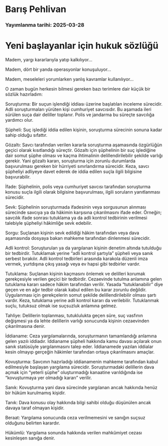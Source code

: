 # Barış Pehlivan

### Yayımlanma tarihi: 2025-03-28

# Yeni başlayanlar için hukuk sözlüğü

Madem, yargı kararlarıyla yatıp kalkılıyor...

Madem, dört bir yanda operasyonlar konuşuluyor...

Madem, meseleleri yorumlarken yanlış kavramlar kullanılıyor...

O zaman bugün herkesin bilmesi gereken bazı terimlere dair küçük bir sözlük hazırladım:

Soruşturma: Bir suçun işlendiği iddiası üzerine başlatılan inceleme sürecidir. Adli soruşturmaları yürüten kişi cumhuriyet savcısıdır. Bu aşamada ileri sürülen suça dair deliller toplanır. Polis ve jandarma bu süreçte savcılığa yardımcı olur.

Şüpheli: Suç işlediği iddia edilen kişinin, soruşturma sürecinin sonuna kadar sahip olduğu sıfattır.

Gözaltı: Savcı tarafından verilen kararla soruşturma aşamasında özgürlüğün geçici olarak kısıtlandığı süreçtir. Gözaltı için şüphelinin bir suç işlediğine dair somut şüphe olması ve kaçma ihtimalinin delillendirilebilir şekilde varlığı gerekir. Yani gözaltı kararı, soruşturma için zorunlu durumlarda başvurulması gereken bir hürriyeti sınırlandırma sürecidir. Keza, savcı şüpheliyi adliyeye davet ederek de iddia edilen suçla ilgili bilgisine başvurabilir.

İfade: Şüphelinin, polis veya cumhuriyet savcısı tarafından soruşturma konusu suçla ilgili olarak bilgisine başvurulması, ilgili soruların yanıtlanması sürecidir.

Sevk: Şüphelinin soruşturmada ifadesinin veya sorgusunun alınması sürecinde savcıya ya da hâkimin karşısına çıkarılmasını ifade eder. Örneğin; savcılık ifade sonrası tutuklama ya da adli kontrol tedbirinin verilmesi talebiyle şüpheliyi hâkimliğe sevk edebilir.

Sorgu: Suçlanan kişinin sevk edildiği hâkim tarafından veya dava aşamasında dosyaya bakan mahkeme tarafından dinlenmesi sürecidir.

Adli kontrol: Soruşturulan ya da yargılanan kişinin denetim altında tutulduğu bir tedbirdir. Tutuklamak yerine “adli kontrol şartıyla” şüpheli veya sanık serbest bırakılır. Adli kontrol tedbirleri arasında karakola düzenli imza vermek, yurtdışına çıkış yasağı veya ev hapsi gibi tedbirler vardır.

Tutuklama: Suçlanan kişinin kaçmasını önlemek ve delilleri korumak gerekçesiyle verilen geçici bir tedbirdir. Cezaevinde tutulma anlamına gelen tutuklama kararı sadece hâkim tarafından verilir. Yasada “tutuklanabilir” diye geçen ve en ağır tedbir olarak kabul edilen bu karar zorunlu değildir. Uygulanması için gerekçelerin somut şekilde delillendirilebilir olması şartı vardır. Keza, tutuklama yerine adli kontrol kararı da verilebilir. Tutuklanmak suçlu, tutuksuz olmak ise suçsuzluk anlamına gelmez.

Tahliye: Delillerin toplanması, tutuklulukta geçen süre, suç vasfının değişmesi ya da lehte delillerin varlığı sonucunda kişinin cezaevinden çıkarılmasına denir.

İddianame: Ceza yargılamalarında, soruşturmanın tamamlandığı anlamına gelen yazılı iddiadır. İddianame şüpheli hakkında kamu davası açılarak onun sanık statüsüyle yargılanmasını talep eder. İddianamede yazılan iddialar kesin olmayıp gerçeğin hâkimler tarafından ortaya çıkarılmasını amaçlar.

Kovuşturma: Savcının hazırladığı iddianamenin mahkeme tarafından kabul edilmesiyle başlayan yargılama sürecidir. Soruşturmadaki delillerin dava açmak için “yeterli şüphe” oluşturmadığı kanaatine varıldığında ise “kovuşturmaya yer olmadığı kararı” verilir.

Sanık: Kovuşturma yani dava sürecinde yargılanan ancak hakkında henüz bir hüküm kurulmamış kişidir.

Tanık: Dava konusu olay hakkında bilgi sahibi olduğu düşünülen ancak davaya taraf olmayan kişidir.

Beraat: Yargılama sonucunda ceza verilmemesini ve sanığın suçsuz olduğunu belirten karardır.

Hükümlü: Yargılama sonunda hakkında verilen mahkûmiyet cezası kesinleşen sanığa denir.

